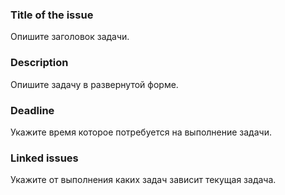 ### Title of the issue
Опишите заголовок задачи.

### Description
Опишите задачу в развернутой форме.

### Deadline
Укажите время которое потребуется на выполнение задачи.

### Linked issues
Укажите от выполнения каких задач зависит текущая задача.
